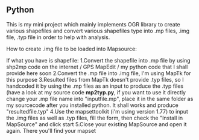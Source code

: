 <h2>Python</h2>
<p>This is my mini project which mainly implements OGR library to create various shapefiles and convert various shapefiles type into .mp files, .img file, .typ file in order to help with analysis.

How to create .img file to be loaded into Mapsource:

If what you have is shapefile:
  1.Convert the shapefile into .mp file by using shp2mp code on the internet / GPS MapEdit / my python code that I shall provide here soon
  2.Convert the .mp file into .img file, I'm using MapTk for this purpose
  3.Resulted files from MapTk doesn't provide .typ files, so I handcoded it by using the .mp files as an input to produce the .typ files (have a look at my source code <b>mp2typ.py</b>, if you want to use it directly change your .mp file name into "inputfile.mp", place it in the same folder as my sourcecode after you installed python. It shall works and produce "resultedfile.typ"
  4.Use the mapsettoolkit (i'm using version 1.77) to input the .img files as well as .typ files, fill the form, then check the "Install in MapSource" and click start
  5.Close your existing MapSource and open it again. There you'll find your mapset 
</p>

